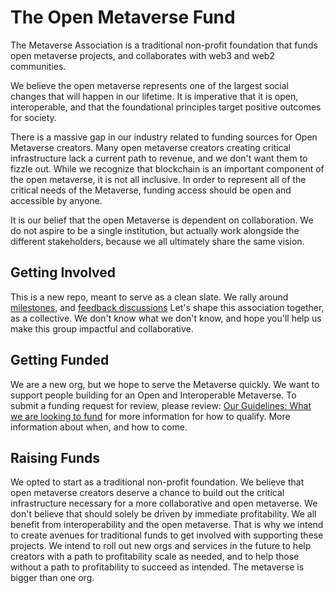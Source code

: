 # The Open Metaverse Fund
The Metaverse Association is a traditional non-profit foundation that funds open metaverse projects, and collaborates with web3 and web2 communities.

We believe the open metaverse represents one of the largest social changes that will happen in our lifetime. It is imperative that it is open, interoperable, and that the foundational principles target positive outcomes for society. 

There is a massive gap in our industry related to funding sources for Open Metaverse creators. Many open metaverse creators creating critical infrastructure lack a current path to revenue, and we don't want them to fizzle out. While we recognize that blockchain is an important component of the open metaverse, it is not all inclusive. In order to represent all of the critical needs of the Metaverse, funding access should be open and accessible by anyone. 

It is our belief that the open Metaverse is dependent on collaboration. We do not aspire to be a single institution, but actually work alongside the different stakeholders, because we all ultimately share the same vision. 

## Getting Involved 

This is a new repo, meant to serve as a clean slate. We rally around [milestones](https://github.com/Metaverse-Association/fund/milestones), and [feedback discussions](https://github.com/Metaverse-Association/feedback/discussions) Let's shape this association together, as a collective. We don't know what we don't know, and hope you'll help us make this group impactful and collaborative. 

## Getting Funded 

We are a new org, but we hope to serve the Metaverse quickly. We want to support people building for an Open and Interoperable Metaverse. To submit a funding request for review, please review: [Our Guidelines: What we are looking to fund]() for more information for how to qualify. More information about when, and how to come. 

## Raising Funds 

We opted to start as a traditional non-profit foundation. We believe that open metaverse creators deserve a chance to build out the critical infrastructure necessary for a more collaborative and open metaverse. We don't believe that should solely be driven by immediate profitability. We all benefit from interoperability and the open metaverse. That is why we intend to create avenues for traditional funds to get involved with supporting these projects. We intend to roll out new orgs and services in the future to help creators with a path to profitability scale as needed, and to help those without a path to profitability to succeed as intended. The metaverse is bigger than one org. 
